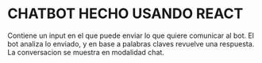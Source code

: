 # CHATBOT HECHO USANDO REACT

Contiene un input en el que puede enviar lo que quiere comunicar al bot. El bot analiza lo enviado, y en base a palabras claves revuelve una respuesta.
La conversacion se muestra en modalidad chat.
